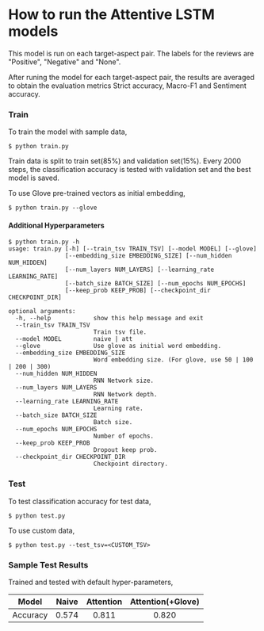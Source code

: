 # How to run the Attentive LSTM models

This model is run on each target-aspect pair. The labels for the reviews are "Positive", "Negative" and "None".


After runing the model for each target-aspect pair, the results are averaged to obtain the evaluation metrics Strict accuracy, Macro-F1 and Sentiment accuracy.



### Train
To train the model with sample data,
```
$ python train.py
```
Train data is split to train set(85%) and validation set(15%). Every 2000 steps, the classification accuracy is tested with validation set and the best model is saved.


To use Glove pre-trained vectors as initial embedding,
```
$ python train.py --glove
```

#### Additional Hyperparameters
```
$ python train.py -h
usage: train.py [-h] [--train_tsv TRAIN_TSV] [--model MODEL] [--glove]
                [--embedding_size EMBEDDING_SIZE] [--num_hidden NUM_HIDDEN]
                [--num_layers NUM_LAYERS] [--learning_rate LEARNING_RATE]
                [--batch_size BATCH_SIZE] [--num_epochs NUM_EPOCHS]
                [--keep_prob KEEP_PROB] [--checkpoint_dir CHECKPOINT_DIR]

optional arguments:
  -h, --help            show this help message and exit
  --train_tsv TRAIN_TSV
                        Train tsv file.
  --model MODEL         naive | att
  --glove               Use glove as initial word embedding.
  --embedding_size EMBEDDING_SIZE
                        Word embedding size. (For glove, use 50 | 100 | 200 | 300)
  --num_hidden NUM_HIDDEN
                        RNN Network size.
  --num_layers NUM_LAYERS
                        RNN Network depth.
  --learning_rate LEARNING_RATE
                        Learning rate.
  --batch_size BATCH_SIZE
                        Batch size.
  --num_epochs NUM_EPOCHS
                        Number of epochs.
  --keep_prob KEEP_PROB
                        Dropout keep prob.
  --checkpoint_dir CHECKPOINT_DIR
                        Checkpoint directory.
```



### Test
To test classification accuracy for test data,
```
$ python test.py
```

To use custom data,
```
$ python test.py --test_tsv=<CUSTOM_TSV>
```


### Sample Test Results
Trained and tested with default hyper-parameters,

Model    | Naive    | Attention | Attention(+Glove)
:---:    | :---:   | :---:     | :---:
Accuracy | 0.574   | 0.811     | 0.820
